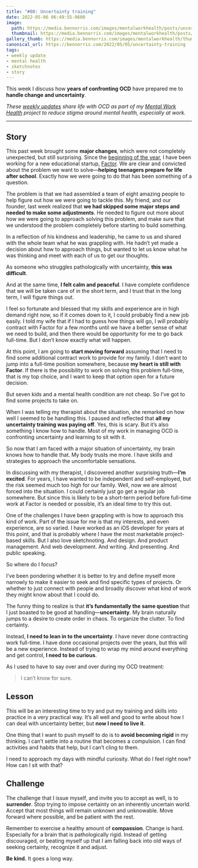 ```yaml
---
title: "#80: Uncertainty training"
date: 2022-05-06 06:49:55-0600
image: 
  path: https://media.bennorris.com/images/mentalworkhealth/posts/uncertainty-training.jpg
  thumbnail: https://media.bennorris.com/images/mentalworkhealth/posts/thumbnails/uncertainty-training.jpg
gallery_thumb: https://media.bennorris.com/images/mentalworkhealth/thumbs/uncertainty-training.jpg
canonical_url: https://bennorris.com/2022/05/05/uncertainty-training
tags:
- weekly update
- mental health
- sketchnotes
- story
---
```


This week I discuss how **years of confronting OCD** have prepared me to **handle change and uncertainty**.

_These [weekly updates](https://bennorris.com/tags/weekly-update/) share life with OCD as part of my [Mental Work Health](https://bennorris.com/mental-work-health) project to reduce stigma around mental health, especially at work._

***


## Story

This past week brought some **major changes**, which were not completely unexpected, but still surprising. Since the [beginning of the year](https://bennorris.com/2021/12/30/into-the-unknown), I have been working for a new educational startup, [Factor](https://www.joinfactor.com/). We are clear and convicted about the problem we want to solve—**helping teenagers prepare for life after school**. Exactly how we were going to do that has been something of a question.

The problem is that we had assembled a team of eight amazing people to help figure out how we were going to tackle this. My friend, and our founder, last week realized that **we had skipped some major steps and needed to make some adjustments**. He needed to figure out more about how we were going to approach solving this problem, and make sure that we understood the problem completely before starting to build something.

In a reflection of his kindness and leadership, he came to us and shared with the whole team what he was grappling with. He hadn’t yet made a decision about how to approach things, but wanted to let us know what he was thinking and meet with each of us to get our thoughts.

As someone who struggles pathologically with uncertainty, **this was difficult**.

And at the same time, **I felt calm and peaceful**. I have complete confidence that we will be taken care of in the short term, and I trust that in the long term, I will figure things out.

I feel so fortunate and blessed that my skills and experience are in high demand right now, so if it comes down to it, I could probably find a new job easily. I told my wife that if I had to guess how things will go, I will probably contract with Factor for a few months until we have a better sense of what we need to build, and then there would be opportunity for me to go back full-time. But I don’t know exactly what will happen.

At this point, I am going to **start moving forward** assuming that I need to find some additional contract work to provide for my family. I don’t want to jump into a full-time position somewhere, because **my heart is still with Factor**. If there is the possibility to work on solving this problem full-time, that is my top choice, and I want to keep that option open for a future decision.

But seven kids and a mental health condition are not cheap. So I’ve got to find some projects to take on.

When I was telling my therapist about the situation, she remarked on how well I seemed to be handling this. I paused and reflected that **all my uncertainty training was paying off**. Yes, this is scary. But it’s also something I know how to handle. Most of my work in managing OCD is confronting uncertainty and learning to sit with it.

So now that I am faced with a major situation of uncertainty, my brain knows how to handle that. My body trusts me more. I have skills and strategies to approach the uncomfortable sensations.

In discussing with my therapist, I discovered another surprising truth—**I’m excited**. For years, I have wanted to be independent and self-employed, but the risk seemed much too high for our family. Well, now we are almost forced into the situation. I could certainly just go get a regular job somewhere. But since this is likely to be a short-term period before full-time work at Factor is needed or possible, it’s an ideal time to try this out.

One of the challenges I have been grappling with is how to approach this kind of work. Part of the issue for me is that my interests, and even experience, are so varied. I have worked as an iOS developer for years at this point, and that is probably where I have the most marketable project-based skills. But I also love sketchnoting. And design. And product management. And web development. And writing. And presenting. And public speaking.

So where do I focus?

I’ve been pondering whether it is better to try and define myself more narrowly to make it easier to seek and find specific types of projects. Or whether to just connect with people and broadly discover what kind of work they might know about that I could do.

The funny thing to realize is that **it’s fundamentally the same question** that I just boasted to be good at handling—**uncertainty**. My brain naturally jumps to a desire to create order in chaos. To organize the clutter. To find certainty.

Instead, **I need to lean in to the uncertainty**. I have never done contracting work full-time. I have done occasional projects over the years, but this will be a new experience. Instead of trying to wrap my mind around everything and get control, **I need to be curious**.

As I used to have to say over and over during my OCD treatment:

> I can’t know for sure.


## Lesson

This will be an interesting time to try and put my training and skills into practice in a very practical way. It’s all well and good to write about how I can deal with uncertainty better, but **now I need to live it**.

One thing that I want to push myself to do is to **avoid becoming rigid** in my thinking. I can’t settle into a routine that becomes a compulsion. I can find activities and habits that help, but I can’t cling to them.

I need to approach my days with mindful curiosity. What do I feel right now? How can I sit with that?


## Challenge

The challenge that I issue myself, and invite you to accept as well, is to **surrender**. Stop trying to impose certainty on an inherently uncertain world. Accept that most things will remain unknown and unknowable. Move forward where possible, and be patient with the rest.

Remember to exercise a healthy amount of **compassion**. Change is hard. Especially for a brain that is pathologically rigid. Instead of getting discouraged, or beating myself up that I am falling back into old ways of seeking certainty, recognize it and adjust.

**Be kind.** It goes a long way.
